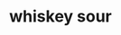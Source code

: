 ---
type: Classics
title: whiskey sour
ingredients: 
- Bourbon / whiskey
- Lemon juice
- Simple syrup
---